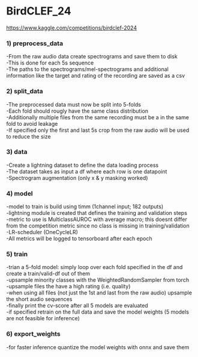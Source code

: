 # BirdCLEF_24

https://www.kaggle.com/competitions/birdclef-2024

### 1) preprocess_data
-From the raw audio data create spectrograms and save them to disk</br>
-This is done for each 5s sequence</br>
-The paths to the spectrograms/mel-spectrograms and additional information like the target and rating of the recording are saved as a csv</br>

### 2) split_data
-The preprocessed data must now be split into 5-folds</br>
-Each fold should rougly have the same class distribution</br>
-Additionally multiple files from the same recording must be a in the same fold to avoid leakage</br>
-If specified only the first and last 5s crop from the raw audio will be used to reduce the size</br>

### 3) data
-Create a lightning dataset to define the data loading process</br>
-The dataset takes as input a df where each row is one datapoint</br>
-Spectrogram augmentation (only x & y masking worked)</br>

### 4) model
-model to train is build using timm (1channel input; 182 outputs)</br>
-lightning module is created that defines the training and validation steps</br>
-metric to use is MulticlassAUROC with average macro; this doesnt differ from the competition metric since no class is missing in training/validation</br>
-LR-scheduler (OneCycleLR)</br>
-All metrics will be logged to tensorboard after each epoch</br>

### 5) train
-trian a 5-fold model: simply loop over each fold specified in the df and create a train/valid-df out of them</br>
-upsample minority classes with the WeightedRandomSampler from torch</br>
-upsample files the have a high rating (i.e. quality)</br>
-when using all files (not just the 1st and last from the raw audio) upsample the short audio sequences</br>
-finally print the cv-score after all 5 models are evaluated</br>
-if specified retrain on the full data and save the model weights (5 models are not feasible for inference)</br>

### 6) export_weights
-for faster inference quantize the model weights with onnx and save them</br>
